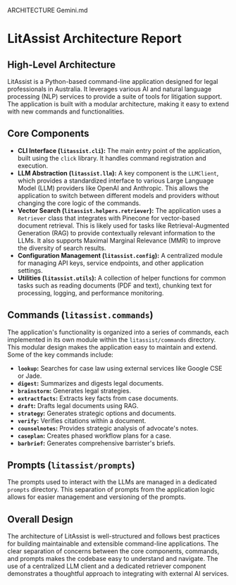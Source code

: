 ARCHITECTURE Gemini.md
# LitAssist Architecture Report

## High-Level Architecture

LitAssist is a Python-based command-line application designed for legal professionals in Australia. It leverages various AI and natural language processing (NLP) services to provide a suite of tools for litigation support. The application is built with a modular architecture, making it easy to extend with new commands and functionalities.

## Core Components

*   **CLI Interface (`litassist.cli`):** The main entry point of the application, built using the `click` library. It handles command registration and execution.
*   **LLM Abstraction (`litassist.llm`):** A key component is the `LLMClient`, which provides a standardized interface to various Large Language Model (LLM) providers like OpenAI and Anthropic. This allows the application to switch between different models and providers without changing the core logic of the commands.
*   **Vector Search (`litassist.helpers.retriever`):** The application uses a `Retriever` class that integrates with Pinecone for vector-based document retrieval. This is likely used for tasks like Retrieval-Augmented Generation (RAG) to provide contextually relevant information to the LLMs. It also supports Maximal Marginal Relevance (MMR) to improve the diversity of search results.
*   **Configuration Management (`litassist.config`):** A centralized module for managing API keys, service endpoints, and other application settings.
*   **Utilities (`litassist.utils`):** A collection of helper functions for common tasks such as reading documents (PDF and text), chunking text for processing, logging, and performance monitoring.

## Commands (`litassist.commands`)

The application's functionality is organized into a series of commands, each implemented in its own module within the `litassist/commands` directory. This modular design makes the application easy to maintain and extend. Some of the key commands include:

*   **`lookup`:** Searches for case law using external services like Google CSE or Jade.
*   **`digest`:** Summarizes and digests legal documents.
*   **`brainstorm`:** Generates legal strategies.
*   **`extractfacts`:** Extracts key facts from case documents.
*   **`draft`:** Drafts legal documents using RAG.
*   **`strategy`:** Generates strategic options and documents.
*   **`verify`:** Verifies citations within a document.
*   **`counselnotes`:** Provides strategic analysis of advocate's notes.
*   **`caseplan`:** Creates phased workflow plans for a case.
*   **`barbrief`:** Generates comprehensive barrister's briefs.

## Prompts (`litassist/prompts`)

The prompts used to interact with the LLMs are managed in a dedicated `prompts` directory. This separation of prompts from the application logic allows for easier management and versioning of the prompts.

## Overall Design

The architecture of LitAssist is well-structured and follows best practices for building maintainable and extensible command-line applications. The clear separation of concerns between the core components, commands, and prompts makes the codebase easy to understand and navigate. The use of a centralized LLM client and a dedicated retriever component demonstrates a thoughtful approach to integrating with external AI services.